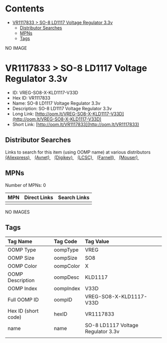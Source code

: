 



Contents
========

* [VR1117833 > SO-8 LD1117 Voltage Regulator 3.3v](#vr1117833--so-8-ld1117-voltage-regulator-33v)
	* [Distributor Searches](#distributor-searches)
	* [MPNs](#mpns)
	* [Tags](#tags)
  
NO IMAGE  
# VR1117833 > SO-8 LD1117 Voltage Regulator 3.3v

- ID: VREG-SO8-X-KLD1117-V33D
- Hex ID: VR1117833
- Name: SO-8 LD1117 Voltage Regulator 3.3v
- Description: SO-8 LD1117 Voltage Regulator 3.3v
- Long Link: [http://oom.lt/VREG-SO8-X-KLD1117-V33D](http://oom.lt/VREG-SO8-X-KLD1117-V33D)
- Short Link: [http://oom.lt/VR1117833](http://oom.lt/VR1117833)

## Distributor Searches
  
Links to search for this item (using OOMP name) at various distributors  
[(Aliexpress) ](https://www.aliexpress.com/wholesale?SearchText=1117SO-8+LD1117+Voltage+Regulator+3.3v)&nbsp;&nbsp;&nbsp;[(Avnet) ](https://www.avnet.com/shop/us/search/SO-8+LD1117+Voltage+Regulator+3.3v)&nbsp;&nbsp;&nbsp;[(Digikey) ](https://www.digikey.co.uk/en/products/result?s=SO-8+LD1117+Voltage+Regulator+3.3v)&nbsp;&nbsp;&nbsp;[(LCSC) ](https://www.lcsc.com/search?q=SO-8+LD1117+Voltage+Regulator+3.3v)&nbsp;&nbsp;&nbsp;[(Farnell) ](https://uk.farnell.com/search?st=SO-8+LD1117+Voltage+Regulator+3.3v)&nbsp;&nbsp;&nbsp;[(Mouser) ](https://www.mouser.com/c/?q=SO-8+LD1117+Voltage+Regulator+3.3v)&nbsp;&nbsp;&nbsp;
## MPNs
  
Number of MPNs: 0  

|MPN|Direct Links|Search Links|
| :--- | :--- | :--- |
||||
  
NO IMAGES  
## Tags
  

|Tag Name|Tag Code|Tag Value|
| :--- | :--- | :--- |
|OOMP Type|oompType|VREG|
|OOMP Size|oompSize|SO8|
|OOMP Color|oompColor|X|
|OOMP Description|oompDesc|KLD1117|
|OOMP Index|oompIndex|V33D|
|Full OOMP ID|oompID|VREG-SO8-X-KLD1117-V33D|
|Hex ID (short code)|hexID|VR1117833|
|name|name|SO-8 LD1117 Voltage Regulator 3.3v|
||||
